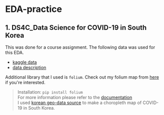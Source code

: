 # EDA-practice

## 1. DS4C_Data Science for COVID-19 in South Korea
This was done for a course assignment. The following data was used for this EDA.
- [kaggle data](https://www.kaggle.com/kimjihoo/coronavirusdataset)
- [data description](https://www.kaggle.com/kimjihoo/ds4c-what-is-this-dataset-detailed-description)


Additional library that I used is `folium`. Check out my folium map from [here](https://nbviewer.jupyter.org) if you're interested.
> Installation: `pip install folium`<br>
For more information please refer to the [documentation](https://python-visualization.github.io/folium/index.html)<br>
I used [korean geo-data source](https://github.com/southkorea/southkorea-maps/tree/master/kostat/2018/json) to make a choropleth map of COVID-19 in South Korea.
